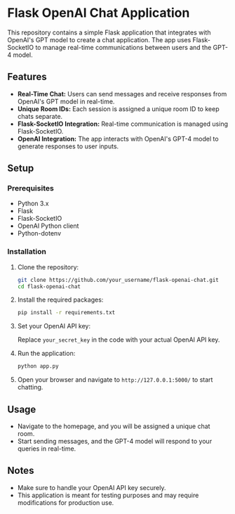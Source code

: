 
# Flask OpenAI Chat Application

This repository contains a simple Flask application that integrates with OpenAI's GPT model to create a chat application. The app uses Flask-SocketIO to manage real-time communications between users and the GPT-4 model.

## Features

- **Real-Time Chat:** Users can send messages and receive responses from OpenAI's GPT model in real-time.
- **Unique Room IDs:** Each session is assigned a unique room ID to keep chats separate.
- **Flask-SocketIO Integration:** Real-time communication is managed using Flask-SocketIO.
- **OpenAI Integration:** The app interacts with OpenAI's GPT-4 model to generate responses to user inputs.

## Setup

### Prerequisites

- Python 3.x
- Flask
- Flask-SocketIO
- OpenAI Python client
- Python-dotenv


### Installation

1. Clone the repository:

    ```bash
    git clone https://github.com/your_username/flask-openai-chat.git
    cd flask-openai-chat
    ```

2. Install the required packages:

    ```bash
    pip install -r requirements.txt
    ```

3. Set your OpenAI API key:

    Replace `your_secret_key` in the code with your actual OpenAI API key.

4. Run the application:

    ```bash
    python app.py
    ```

5. Open your browser and navigate to `http://127.0.0.1:5000/` to start chatting.

## Usage

- Navigate to the homepage, and you will be assigned a unique chat room.
- Start sending messages, and the GPT-4 model will respond to your queries in real-time.

## Notes

- Make sure to handle your OpenAI API key securely.
- This application is meant for testing purposes and may require modifications for production use.
